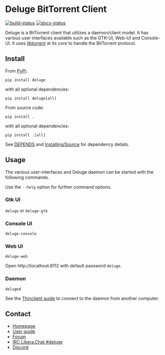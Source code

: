 # Deluge BitTorrent Client

[![build-status]][github-ci] [![docs-status]][rtd-deluge]

Deluge is a BitTorrent client that utilizes a daemon/client model.
It has various user interfaces available such as the GTK-UI, Web-UI and
Console-UI. It uses [libtorrent][lt] at its core to handle the BitTorrent
protocol.

## Install

From [PyPi](https://pypi.org/project/deluge):

    pip install deluge

with all optional dependencies:

    pip install deluge[all]

From source code:

    pip install .

with all optional dependencies:

    pip install .[all]

See [DEPENDS](DEPENDS.md) and [Installing/Source] for dependency details.

## Usage

The various user-interfaces and Deluge daemon can be started with the following commands.

Use the `--help` option for further command options.

### Gtk UI

`deluge` or `deluge-gtk`

### Console UI

`deluge-console`

### Web UI

`deluge-web`

Open http://localhost:8112 with default password `deluge`.

### Daemon

`deluged`

See the [Thinclient guide] to connect to the daemon from another computer.

## Contact

- [Homepage](https://deluge-torrent.org)
- [User guide][user guide]
- [Forum](https://forum.deluge-torrent.org)
- [IRC Libera.Chat #deluge](irc://irc.libera.chat/deluge)
- [Discord](https://discord.gg/nwaHSE6tqn)

[user guide]: https://dev.deluge-torrent.org/wiki/UserGuide
[thinclient guide]: https://dev.deluge-torrent.org/wiki/UserGuide/ThinClient
[installing/source]: https://dev.deluge-torrent.org/wiki/Installing/Source
[build-status]: https://github.com/deluge-torrent/deluge/actions/workflows/ci.yml/badge.svg?branch=develop "CI"
[github-ci]: https://github.com/deluge-torrent/deluge/actions/workflows/ci.yml
[docs-status]: https://readthedocs.org/projects/deluge/badge/?version=latest
[rtd-deluge]: https://deluge.readthedocs.io/en/latest/?badge=latest "Documentation Status"
[lt]: https://libtorrent.org
